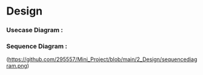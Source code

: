# Design


### Usecase Diagram :

### Sequence Diagram :
(https://github.com/295557/Mini_Project/blob/main/2_Design/sequencediagram.png)
